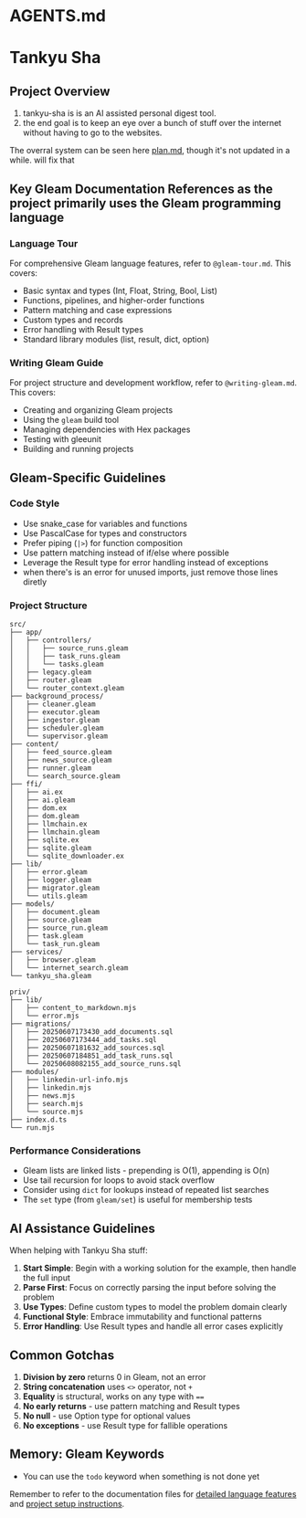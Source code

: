 # AGENTS.md

# Tankyu Sha

## Project Overview

1. tankyu-sha is is an AI assisted personal digest tool.
2. the end goal is to keep an eye over a bunch of stuff over the internet
   without having to go to the websites.

The overral system can be seen here [plan.md](plan.md), though it's not updated
in a while. will fix that

## Key Gleam Documentation References as the project primarily uses the Gleam programming language

### Language Tour

For comprehensive Gleam language features, refer to `@gleam-tour.md`. This
covers:

- Basic syntax and types (Int, Float, String, Bool, List)
- Functions, pipelines, and higher-order functions
- Pattern matching and case expressions
- Custom types and records
- Error handling with Result types
- Standard library modules (list, result, dict, option)

### Writing Gleam Guide

For project structure and development workflow, refer to `@writing-gleam.md`.
This covers:

- Creating and organizing Gleam projects
- Using the `gleam` build tool
- Managing dependencies with Hex packages
- Testing with gleeunit
- Building and running projects

## Gleam-Specific Guidelines

### Code Style

- Use snake_case for variables and functions
- Use PascalCase for types and constructors
- Prefer piping (`|>`) for function composition
- Use pattern matching instead of if/else where possible
- Leverage the Result type for error handling instead of exceptions
- when there's is an error for unused imports, just remove those lines diretly

### Project Structure

```
src/
├── app/
│   ├── controllers/
│   │   ├── source_runs.gleam
│   │   ├── task_runs.gleam
│   │   └── tasks.gleam
│   ├── legacy.gleam
│   ├── router.gleam
│   └── router_context.gleam
├── background_process/
│   ├── cleaner.gleam
│   ├── executor.gleam
│   ├── ingestor.gleam
│   ├── scheduler.gleam
│   └── supervisor.gleam
├── content/
│   ├── feed_source.gleam
│   ├── news_source.gleam
│   ├── runner.gleam
│   └── search_source.gleam
├── ffi/
│   ├── ai.ex
│   ├── ai.gleam
│   ├── dom.ex
│   ├── dom.gleam
│   ├── llmchain.ex
│   ├── llmchain.gleam
│   ├── sqlite.ex
│   ├── sqlite.gleam
│   └── sqlite_downloader.ex
├── lib/
│   ├── error.gleam
│   ├── logger.gleam
│   ├── migrator.gleam
│   └── utils.gleam
├── models/
│   ├── document.gleam
│   ├── source.gleam
│   ├── source_run.gleam
│   ├── task.gleam
│   └── task_run.gleam
├── services/
│   ├── browser.gleam
│   └── internet_search.gleam
└── tankyu_sha.gleam

priv/
├── lib/
│   ├── content_to_markdown.mjs
│   └── error.mjs
├── migrations/
│   ├── 20250607173430_add_documents.sql
│   ├── 20250607173444_add_tasks.sql
│   ├── 20250607181632_add_sources.sql
│   ├── 20250607184851_add_task_runs.sql
│   └── 20250608082155_add_source_runs.sql
├── modules/
│   ├── linkedin-url-info.mjs
│   ├── linkedin.mjs
│   ├── news.mjs
│   ├── search.mjs
│   └── source.mjs
├── index.d.ts
└── run.mjs
```

### Performance Considerations

- Gleam lists are linked lists - prepending is O(1), appending is O(n)
- Use tail recursion for loops to avoid stack overflow
- Consider using `dict` for lookups instead of repeated list searches
- The `set` type (from `gleam/set`) is useful for membership tests

## AI Assistance Guidelines

When helping with Tankyu Sha stuff:

1. **Start Simple**: Begin with a working solution for the example, then handle
   the full input
2. **Parse First**: Focus on correctly parsing the input before solving the
   problem
3. **Use Types**: Define custom types to model the problem domain clearly
4. **Functional Style**: Embrace immutability and functional patterns
5. **Error Handling**: Use Result types and handle all error cases explicitly

## Common Gotchas

1. **Division by zero** returns 0 in Gleam, not an error
2. **String concatenation** uses `<>` operator, not `+`
3. **Equality** is structural, works on any type with `==`
4. **No early returns** - use pattern matching and Result types
5. **No null** - use Option type for optional values
6. **No exceptions** - use Result type for fallible operations

## Memory: Gleam Keywords

- You can use the `todo` keyword when something is not done yet

Remember to refer to the documentation files for
[detailed language features](/gleam_tour.md) and
[project setup instructions](/writing_gleam.md).
